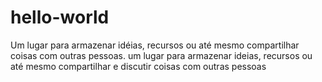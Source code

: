 # hello-world
Um lugar para  armazenar idéias, recursos ou até mesmo compartilhar coisas com outras pessoas.
um lugar para armazenar ideias, recursos ou até mesmo compartilhar e discutir coisas com outras pessoas
